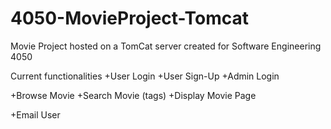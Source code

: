 # 4050-MovieProject-Tomcat
Movie Project hosted on a TomCat server created for Software Engineering 4050

Current functionalities
+User Login
+User Sign-Up
+Admin Login

+Browse Movie
+Search Movie (tags)
+Display Movie Page

+Email User
